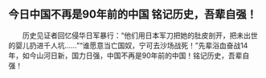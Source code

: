 ## 今日中国不再是90年前的中国 铭记历史，吾辈自强！
　　历史见证者回忆侵华日军暴行：“他们用日本军刀把她的肚皮剖开，把未出世的婴儿扔进千人坑……”“谁愿意当亡国奴，宁可去沙场战死！”先辈浴血奋战14年，如今山河日新，国力日强，中国不再是90年前的中国！铭记历史，吾辈自强！

